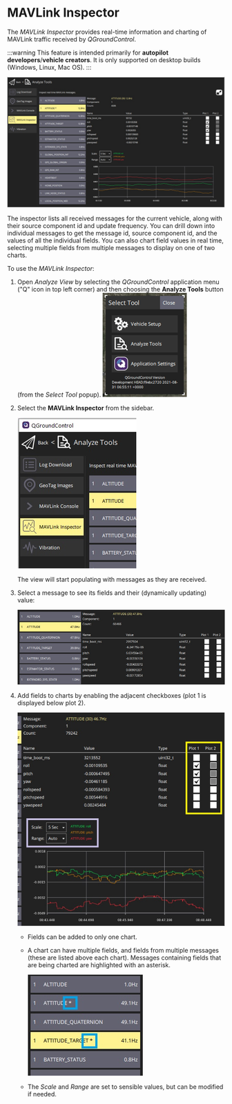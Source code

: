 # MAVLink Inspector

The _MAVLink Inspector_ provides real-time information and charting of MAVLink traffic received by _QGroundControl_.

:::warning
This feature is intended primarily for **autopilot developers**/**vehicle creators**.
It is only supported on desktop builds (Windows, Linux, Mac OS).
:::

![MAVLink inspector](../../../assets/analyze/mavlink_inspector/mavlink_inspector.jpg)

The inspector lists all received messages for the current vehicle, along with their source component id and update frequency.
You can drill down into individual messages to get the message id, source component id, and the values of all the individual fields.
You can also chart field values in real time, selecting multiple fields from multiple messages to display on one of two charts.

To use the _MAVLink Inspector_:

1. Open _Analyze View_ by selecting the _QGroundControl_ application menu ("Q" icon in top left corner) and then choosing the **Analyze Tools** button (from the _Select Tool_ popup).
   ![Analyze ](../../../assets/analyze/menu_analyze_tool.png)

2. Select the **MAVLink Inspector** from the sidebar.

   ![MAVLink inspector menu](../../../assets/analyze/mavlink_inspector/mavlink_inspector_menu.jpg)

   The view will start populating with messages as they are received.

3. Select a message to see its fields and their (dynamically updating) value:

   ![MAVLink inspector: message detail](../../../assets/analyze/mavlink_inspector/mavlink_inspector_message_details.jpg)

4. Add fields to charts by enabling the adjacent checkboxes (plot 1 is displayed below plot 2).

   ![MAVLink inspector: chart fields detail](../../../assets/analyze/mavlink_inspector/mavlink_inspector_plot1.jpg)

   - Fields can be added to only one chart.

   - A chart can have multiple fields, and fields from multiple messages (these are listed above each chart).
      Messages containing fields that are being charted are highlighted with an asterisk.

      ![MAVLink inspector: chart fields detail](../../../assets/analyze/mavlink_inspector/mavlink_inspector_charted_messages.jpg)

   - The _Scale_ and _Range_ are set to sensible values, but can be modified if needed.
